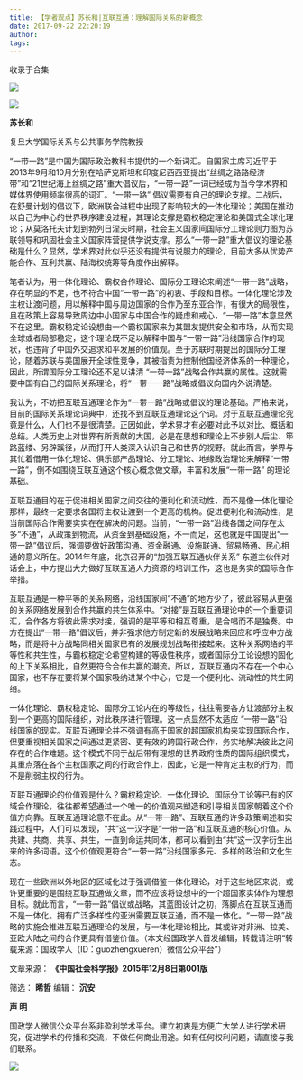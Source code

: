 ```yaml
---
title: 【学者观点】苏长和|互联互通：理解国际关系的新概念
date: 2017-09-22 22:20:19
author: 
tags: 
---
```



收录于合集

![](/images/3995/2.gif)

  

  

  

![](/images/3995/3.jpeg)

**苏长和**

复旦大学国际关系与公共事务学院教授

“一带一路”是中国为国际政治教科书提供的一个新词汇。自国家主席习近平于2013年9月和10⽉分别在哈萨克斯坦和印度尼⻄西亚提出“丝绸之路路经济带”和“21世纪海上丝绸之路”重大倡议后，“一带一路”一词已经成为当今学术界和媒体界使用频率很高的词汇。“一带一路”
倡议需要有自己的理论支撑。二战后，在舒曼计划的倡议下，欧洲联合进程中出现了影响较大的一体化理论；美国在推动以自己为中心的世界秩序建设过程，其理论支撑是霸权稳定理论和美国式全球化理论；从莫洛托夫计划到勃列日涅夫时期，社会主义国家间国际分工理论则⼒图为苏联领导和巩固社会主义国家阵营提供学说支撑。那么“一带一路”重大倡议的理论基础是什么？显然，学术界对此似乎还没有提供有说服⼒的理论，目前大多从优势产能合作、互利共赢、陆海权统筹等角度作出解释。

笔者认为，用一体化理论、霸权合作理论、国际分工理论来阐述“一带一路”战略，存在明显的不足，也不符合中国“一带一路”的初衷、手段和目标。一体化理论涉及主权让渡问题，用以解释中国与周边国家的合作乃至东亚合作，有很大的局限性，且在政策上容易导致周边中小国家与中国合作的疑虑和戒心，“一带一路”本意显然不在这里。霸权稳定论设想由一个霸权国家来为其盟友提供安全和市场，从而实现全球或者局部稳定，这个理论既不足以解释中国与“一带一路”沿线国家合作的现状，也违背了中国外交追求和平发展的价值观。至于苏联时期提出的国际分工理论，随着苏联与美国展开全球性竞争，其被指责为控制他国经济体系的一种理论，因此，所谓国际分工理论还不足以讲清
“一带一路”战略合作共赢的属性。这就需要中国有自己的国际关系理论，将“一带⼀一路”战略或倡议向国内外说清楚。

我认为，不妨把互联互通理论作为“一带一路”战略或倡议的理论基础。严格来说，目前的国际关系理论词典中，还找不到互联互通理论这个词。对于互联互通理论究竟是什么，人们也不是很清楚。正因如此，学术界才有必要对此予以对比、概括和总结。人类历史上对世界有所贡献的大国，必是在思想和理论上不步别人后尘、筚路蓝缕、另辟蹊径，从而打开人类深入认识自己和世界的视野。就此而言，学界与其忙着借用一体化理论、俱乐部产品理论、分工理论、地缘政治理论来解释“一带一路”，倒不如围绕互联互通这个核心概念做文章，丰富和发展“一带一路”
的理论基础。

互联互通目的在于促进相关国家之间交往的便利化和流动性，而不是像一体化理论那样，最终一定要求各国将主权让渡到一个更高的机构。促进便利化和流动性，是当前国际合作需要实实在在解决的问题。当前，“一带一路”沿线各国之间存在太多“不通”，从政策到物流，从资金到基础设施，不一而足，这也就是中国提出“一带一路”倡议后，强调要做好政策沟通、资金融通、设施联通、贸易畅通、民心相通的意义所在。2014年年底，北京召开的“加强互联互通伙伴关系”
东道主伙伴对话会上，中方提出大力做好互联互通人力资源的培训工作，这也是务实的国际合作举措。

互联互通是一种平等的关系网络，沿线国家间“不通”的地方少了，彼此容易从更强的关系网络发展到合作共赢的共生体系中。“对接”是互联互通理论中的一个重要词汇，合作各方将彼此需求对接，强调的是平等和相互尊重，是合唱而不是独奏。中方在提出“一带一路”倡议后，并非强求他方制定新的发展战略来回应和呼应中方战略，而是将中方战略同相关国家已有的发展规划战略衔接起来。这种关系网络的平等性和共生性，与霸权稳定论希望构建的等级性秩序，或者国际分工论设想的固化的上下关系相比，自然更符合合作共赢的潮流。所以，互联互通内不存在一个中心国家，也不存在要将某个国家吸纳进某个中心，它是一个便利化、流动性的共生网络。

一体化理论、霸权稳定论、国际分工论内在的等级性，往往需要各方让渡部分主权到一个更高的国际组织，对此秩序进行管理。这一点显然不太适应
“一带一路”沿线国家的现实。互联互通理论并不强调有⾼于国家的超国家机构来实现国际合作，但要重视相关国家之间通过更紧密、更有效的跨国行政合作，务实地解决彼此之间存在的合作难题。这个模式不同于战后带有理想的世界政府性质的国际组织模式，其重点落在各个主权国家之间的行政合作上，因此，它是一种肯定主权的行为，而不是削弱主权的行为。

互联互通理论的价值观是什么？霸权稳定论、一体化理论、国际分工论等已有的区域合作理论，往往都希望通过一个唯一的价值观来塑造和引导相关国家朝着这个价值方向靠。互联互通理论意不在此。从“一带一路”、互联互通的许多政策阐述和实践过程中，人们可以发现，“共”这一汉字是“一带一路”和互联互通的核心价值。从共建、共商、共享、共生，一直到命运共同体，都可以看到由“共”这一汉字衍生出来的许多词语。这个价值观更符合“一带一路”沿线国家多元、多样的政治和文化生态。

现在一些欧洲以外地区的区域化过于强调借鉴一体化理论，对于这些地区来说，或许更重要的是围绕互联互通做文章，而不应该将设想中的一个超国家实体作为理想目标。就此而言，“一带一路”倡议或战略，其蓝图设计之初，落脚点在互联互通而不是一体化。拥有广泛多样性的亚洲需要互联互通，而不是一体化。“一带一路”战略的实施会推进互联互通理论的发展，与一体化理论相比，其或许对非洲、拉美、亚欧大陆之间的合作更具有借鉴价值。（本文经国政学人首发编辑，转载请注明“转载来源：国政学人（ID：guozhengxueren）微信公众平台”）

  

文章来源： **《中国社会科学报》2015年12月8日第001版**

筛选： **晞哲** 编辑： **沉安**

  

 **声 明**

国政学人微信公众平台系非盈利学术平台。建立初衷是方便广大学人进行学术研究，促进学术的传播和交流，不做任何商业用途。如有任何权利问题，请直接与我们联系。

![](/images/3995/4.gif)

  

  

